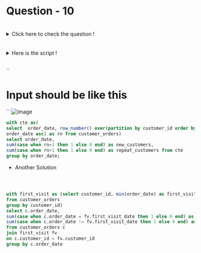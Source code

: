 # Question - 10
 
</details>
<br>
<details>
  <summary>Click here to check the question !</summary>
<br>
how many new and repaeted customers are coming day to day
</details>
<br>

</details>
<br>
<details>
  <summary>Here is the script !</summary>
<br>
  
``
create table customer_orders (
order_id integer,
customer_id integer,
order_date date,
order_amount integer
);
select * from customer_orders
insert into customer_orders values(1,100,cast('2022-01-01' as date),2000),(2,200,cast('2022-01-01' as date),2500),(3,300,cast('2022-01-01' as date),2100)
,(4,100,cast('2022-01-02' as date),2000),(5,400,cast('2022-01-02' as date),2200),(6,500,cast('2022-01-02' as date),2700)
,(7,100,cast('2022-01-03' as date),3000),(8,400,cast('2022-01-03' as date),1000),(9,600,cast('2022-01-03' as date),3000)
;
;``
  
  </details>
<br>

``
# Input should be like this
``
![image](https://user-images.githubusercontent.com/120908587/218327137-d42007b7-7e74-44b2-90b6-8f621ee8d6f8.png)


```sql 
with cte as(
select  order_date, row_number() over(partition by customer_id order by 
order_date asc) as rn from customer_orders)
select order_date, 
sum(case when rn=1 then 1 else 0 end) as new_customers,
sum(case when rn>1 then 1 else 0 end) as repeat_customers from cte
group by order_date;

```


* Another Solution

```sql 



with first_visit as (select customer_id, min(order_date) as first_visit_date
from customer_orders
group by customer_id)
select c.order_date,
sum(case when c.order_date = fv.first_visit_date then 1 else 0 end) as new,
sum(case when c.order_date != fv.first_visit_date then 1 else 0 end) as repeat
from customer_orders c
join first_visit fv
on c.customer_id = fv.customer_id
group by c.order_date
```


